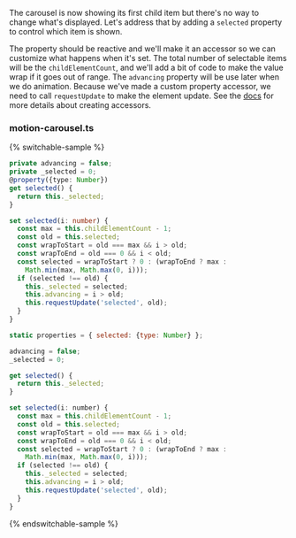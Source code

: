 The carousel is now showing its first child item but there's no way
to change what's displayed. Let's address that by adding a `selected` property
to control which item is shown.

The property should be reactive and we'll make it an accessor
so we can customize what happens when it's set. The total number of selectable
items will be the `childElementCount`, and we'll add a bit of code to make
the value wrap if it goes out of range. The `advancing` property will
be use later when we do animation. Because we've made a custom property accessor,
we need to call `requestUpdate` to make the element update. See the
[docs](https://lit.dev/docs/components/properties/#accessors) for
more details about creating accessors.

### motion-carousel.ts

{% switchable-sample %}

```ts
private advancing = false;
private _selected = 0;
@property({type: Number})
get selected() {
  return this._selected;
}

set selected(i: number) {
  const max = this.childElementCount - 1;
  const old = this.selected;
  const wrapToStart = old === max && i > old;
  const wrapToEnd = old === 0 && i < old;
  const selected = wrapToStart ? 0 : (wrapToEnd ? max :
    Math.min(max, Math.max(0, i)));
  if (selected !== old) {
    this._selected = selected;
    this.advancing = i > old;
    this.requestUpdate('selected', old);
  }
}
```

```js
static properties = { selected: {type: Number} };

advancing = false;
_selected = 0;

get selected() {
  return this._selected;
}

set selected(i: number) {
  const max = this.childElementCount - 1;
  const old = this.selected;
  const wrapToStart = old === max && i > old;
  const wrapToEnd = old === 0 && i < old;
  const selected = wrapToStart ? 0 : (wrapToEnd ? max :
    Math.min(max, Math.max(0, i)));
  if (selected !== old) {
    this._selected = selected;
    this.advancing = i > old;
    this.requestUpdate('selected', old);
  }
}
```

{% endswitchable-sample %}
